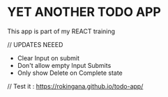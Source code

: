 # YET ANOTHER TODO APP
This app is part of my REACT training

// UPDATES NEEED
- Clear Input on submit
- Don't allow empty Input Submits
- Only show Delete on Complete state

// Test it : https://rokingana.github.io/todo-app/
